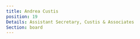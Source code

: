 ```yaml
---
title: Andrea Custis
position: 19
Details: Assistant Secretary, Custis & Associates
Section: board
---
```


